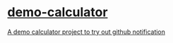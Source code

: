 <!-- TITLE/ -->
<a href="http://localhost:9000/api/project_badges/measure?project=cglx%3Ademo-calculator&metric=alert_status" />

<!-- /BADGES -->
# demo-calculator
A demo calculator project to try out github notification


